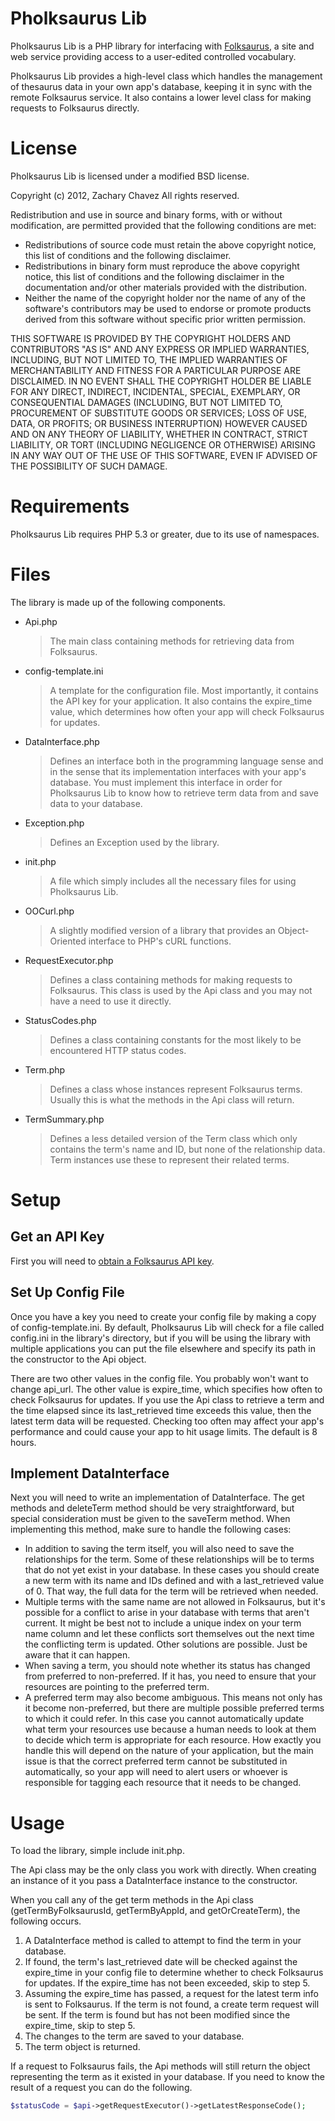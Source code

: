 Pholksaurus Lib
===============
Pholksaurus Lib is a PHP library for interfacing with [Folksaurus][], a site and
web service providing access to a user-edited controlled vocabulary.

[Folksaurus]: http://www.folksaurus.com

Pholksaurus Lib provides a high-level class which handles the management of
thesaurus data in your own app's database, keeping it in sync with the remote
Folksaurus service.  It also contains a lower level class for making requests
to Folksaurus directly.

License
=======
Pholksaurus Lib is licensed under a modified BSD license.

Copyright (c) 2012, Zachary Chavez
All rights reserved.

Redistribution and use in source and binary forms, with or without
modification, are permitted provided that the following conditions are met:
   * Redistributions of source code must retain the above copyright
     notice, this list of conditions and the following disclaimer.
   * Redistributions in binary form must reproduce the above copyright
     notice, this list of conditions and the following disclaimer in the
     documentation and/or other materials provided with the distribution.
   * Neither the name of the copyright holder nor the name of any of the
     software's contributors may be used to endorse or promote products
     derived from this software without specific prior written permission.

THIS SOFTWARE IS PROVIDED BY THE COPYRIGHT HOLDERS AND CONTRIBUTORS "AS IS" AND
ANY EXPRESS OR IMPLIED WARRANTIES, INCLUDING, BUT NOT LIMITED TO, THE IMPLIED
WARRANTIES OF MERCHANTABILITY AND FITNESS FOR A PARTICULAR PURPOSE ARE
DISCLAIMED. IN NO EVENT SHALL THE COPYRIGHT HOLDER BE LIABLE FOR ANY
DIRECT, INDIRECT, INCIDENTAL, SPECIAL, EXEMPLARY, OR CONSEQUENTIAL DAMAGES
(INCLUDING, BUT NOT LIMITED TO, PROCUREMENT OF SUBSTITUTE GOODS OR SERVICES;
LOSS OF USE, DATA, OR PROFITS; OR BUSINESS INTERRUPTION) HOWEVER CAUSED AND
ON ANY THEORY OF LIABILITY, WHETHER IN CONTRACT, STRICT LIABILITY, OR TORT
(INCLUDING NEGLIGENCE OR OTHERWISE) ARISING IN ANY WAY OUT OF THE USE OF THIS
SOFTWARE, EVEN IF ADVISED OF THE POSSIBILITY OF SUCH DAMAGE.

Requirements
============
Pholksaurus Lib requires PHP 5.3 or greater, due to its use of namespaces.

Files
=====
The library is made up of the following components.

* Api.php
    > The main class containing methods for retrieving data from Folksaurus.

* config-template.ini
    > A template for the configuration file.  Most importantly, it contains 
    > the API key for your application.  It also contains the expire_time 
    > value, which determines how often your app will check Folksaurus for 
    > updates.

* DataInterface.php
    > Defines an interface both in the programming language sense and in the
    > sense that its implementation interfaces with your app's database.
    > You must implement this interface in order for Pholksaurus Lib to know
    > how to retrieve term data from and save data to your database.

* Exception.php
    > Defines an Exception used by the library.

* init.php
    > A file which simply includes all the necessary files for using
    > Pholksaurus Lib.

* OOCurl.php
    > A slightly modified version of a library that provides an Object-Oriented
    > interface to PHP's cURL functions.

* RequestExecutor.php
    > Defines a class containing methods for making requests to Folksaurus.
    > This class is used by the Api class and you may not have a need to use it
    > directly.

* StatusCodes.php
    > Defines a class containing constants for the most likely to be
    > encountered HTTP status codes.

* Term.php
    > Defines a class whose instances represent Folksaurus terms.  Usually this
    > is what the methods in the Api class will return.

* TermSummary.php
    > Defines a less detailed version of the Term class which only contains the
    > term's name and ID, but none of the relationship data.  Term instances
    > use these to represent their related terms.

Setup
=====

Get an API Key
--------------

First you will need to [obtain a Folksaurus API key][1].

[1]: http://www.folksaurus.com/profile/dev/register-app

Set Up Config File
------------------

Once you have a key you need to create your config file by making a copy of
config-template.ini.  By default, Pholksaurus Lib will check for a file
called config.ini in the library's directory, but if you will be using
the library with multiple applications you can put the file elsewhere
and specify its path in the constructor to the Api object.

There are two other values in the config file.  You probably won't want
to change api_url.  The other value is expire_time, which specifies
how often to check Folksaurus for updates.  If you use the Api class
to retrieve a term and the time elapsed since its last_retrieved time
exceeds this value, then the latest term data will be requested.  Checking
too often may affect your app's performance and could cause your app to hit
usage limits.  The default is 8 hours.

Implement DataInterface
-----------------------

Next you will need to write an implementation of DataInterface.  The get
methods and deleteTerm method should be very straightforward, but special
consideration must be given to the saveTerm method.  When implementing this
method, make sure to handle the following cases:

   * In addition to saving the term itself, you will also need to save the
     relationships for the term.  Some of these relationships will be to
     terms that do not yet exist in your database.  In these cases you should
     create a new term with its name and IDs defined and with a
     last_retrieved value of 0.  That way, the full data for the term will
     be retrieved when needed.
   * Multiple terms with the same name are not allowed in Folksaurus, but it's
     possible for a conflict to arise in your database with terms that aren't
     current.  It might be best not to include a unique index on your term name
     column and let these conflicts sort themselves out the next time the
     conflicting term is updated.  Other solutions are possible.  Just be
     aware that it can happen.
   * When saving a term, you should note whether its status has changed from
     preferred to non-preferred.  If it has, you need to ensure that your
     resources are pointing to the preferred term.
   * A preferred term may also become ambiguous.  This means not only has it
     become non-preferred, but there are multiple possible preferred terms
     to which it could refer.  In this case you cannot automatically update
     what term your resources use because a human needs to look at them to
     decide which term is appropriate for each resource.  How exactly you
     handle this will depend on the nature of your application, but the main
     issue is that the correct preferred term cannot be substituted in
     automatically, so your app will need to alert users or whoever is
     responsible for tagging each resource that it needs to be changed.

Usage
=====
To load the library, simple include init.php.

The Api class may be the only class you work with directly.  When creating an
instance of it you pass a DataInterface instance to the constructor.

When you call any of the get term methods in the Api class
(getTermByFolksaurusId, getTermByAppId, and getOrCreateTerm), the following
occurs.

1. A DataInterface method is called to attempt to find the term in your
   database.
2. If found, the term's last_retrieved date will be checked against the
   expire_time in your config file to determine whether to check Folksaurus
   for updates.  If the expire_time has not been exceeded, skip to step 5.
3. Assuming the expire_time has passed, a request for the latest term info
   is sent to Folksaurus.  If the term is not found, a create term
   request will be sent.  If the term is found but has not been modified 
   since the expire_time, skip to step 5.
4. The changes to the term are saved to your database.
5. The term object is returned.

If a request to Folksaurus fails, the Api methods will still return the
object representing the term as it existed in your database.  If you need
to know the result of a request you can do the following.

```php
$statusCode = $api->getRequestExecutor()->getLatestResponseCode();
```